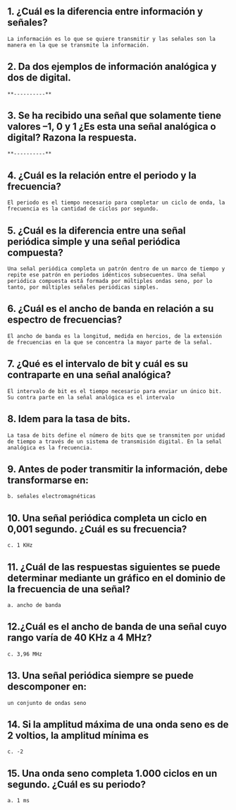 ## 1. ¿Cuál es la diferencia entre información y señales?
~~~
La información es lo que se quiere transmitir y las señales son la manera en la que se transmite la información.
~~~
## 2. Da dos ejemplos de información analógica y dos de digital.
~~~
**----------**
~~~
## 3. Se ha recibido una señal que solamente tiene valores –1, 0 y 1 ¿Es esta una señal analógica o digital? Razona la respuesta.
~~~
**----------**
~~~
## 4. ¿Cuál es la relación entre el periodo y la frecuencia?
~~~
El periodo es el tiempo necesario para completar un ciclo de onda, la frecuencia es la cantidad de ciclos por segundo.
~~~
## 5. ¿Cuál es la diferencia entre una señal periódica simple y una señal periódica compuesta?
~~~
Una señal periódica completa un patrón dentro de un marco de tiempo y repite ese patrón en periodos idénticos subsecuentes. Una señal periódica compuesta está formada por múltiples ondas seno, por lo tanto, por múltiples señales periódicas simples.
~~~
## 6. ¿Cuál es el ancho de banda en relación a su espectro de frecuencias?
~~~
El ancho de banda es la longitud, medida en hercios, de la extensión de frecuencias en la que se concentra la mayor parte de la señal.
~~~
## 7. ¿Qué es el intervalo de bit y cuál es su contraparte en una señal analógica?
~~~
El intervalo de bit es el tiempo necesario para enviar un único bit. Su contra parte en la señal analógica es el intervalo
~~~
## 8. Idem para la tasa de bits.
~~~
La tasa de bits define el número de bits que se transmiten por unidad de tiempo a través de un sistema de transmisión digital. En la señal analógica es la frecuencia.
~~~
## 9. Antes de poder transmitir la información, debe transformarse en:
~~~
b. señales electromagnéticas
~~~
## 10. Una señal periódica completa un ciclo en 0,001 segundo. ¿Cuál es su frecuencia?
~~~
c. 1 KHz 
~~~
## 11. ¿Cuál de las respuestas siguientes se puede determinar mediante un gráfico en el dominio de la frecuencia de una señal?
~~~
a. ancho de banda
~~~
## 12.¿Cuál es el ancho de banda de una señal cuyo rango varía de 40 KHz a 4 MHz?
~~~
c. 3,96 MHz 
~~~
## 13. Una señal periódica siempre se puede descomponer en:
~~~
un conjunto de ondas seno
~~~
## 14. Si la amplitud máxima de una onda seno es de 2 voltios, la amplitud mínima es
~~~
c. -2
~~~
## 15. Una onda seno completa 1.000 ciclos en un segundo. ¿Cuál es su periodo?
~~~
a. 1 ms
~~~